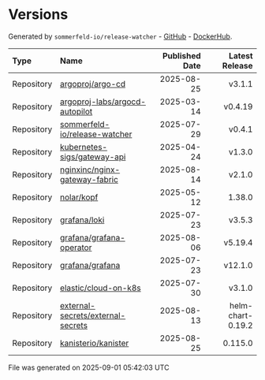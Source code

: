 # Versions

Generated by `sommerfeld-io/release-watcher` - [GitHub](https://github.com/sommerfeld-io/release-watcher) - [DockerHub](https://hub.docker.com/r/sommerfeldio/release-watcher).

| Type | Name | Published Date | Latest Release |
|:-----|:-----|---------------:|---------------:|
| Repository | [argoproj/argo-cd](https://github.com/argoproj/argo-cd/releases/tag/v3.1.1) | 2025-08-25 | v3.1.1 |
| Repository | [argoproj-labs/argocd-autopilot](https://github.com/argoproj-labs/argocd-autopilot/releases/tag/v0.4.19) | 2025-03-14 | v0.4.19 |
| Repository | [sommerfeld-io/release-watcher](https://github.com/sommerfeld-io/release-watcher/releases/tag/v0.4.1) | 2025-07-29 | v0.4.1 |
| Repository | [kubernetes-sigs/gateway-api](https://github.com/kubernetes-sigs/gateway-api/releases/tag/v1.3.0) | 2025-04-24 | v1.3.0 |
| Repository | [nginxinc/nginx-gateway-fabric](https://github.com/nginx/nginx-gateway-fabric/releases/tag/v2.1.0) | 2025-08-14 | v2.1.0 |
| Repository | [nolar/kopf](https://github.com/nolar/kopf/releases/tag/1.38.0) | 2025-05-12 | 1.38.0 |
| Repository | [grafana/loki](https://github.com/grafana/loki/releases/tag/v3.5.3) | 2025-07-23 | v3.5.3 |
| Repository | [grafana/grafana-operator](https://github.com/grafana/grafana-operator/releases/tag/v5.19.4) | 2025-08-06 | v5.19.4 |
| Repository | [grafana/grafana](https://github.com/grafana/grafana/releases/tag/v12.1.0) | 2025-07-23 | v12.1.0 |
| Repository | [elastic/cloud-on-k8s](https://github.com/elastic/cloud-on-k8s/releases/tag/v3.1.0) | 2025-07-30 | v3.1.0 |
| Repository | [external-secrets/external-secrets](https://github.com/external-secrets/external-secrets/releases/tag/helm-chart-0.19.2) | 2025-08-13 | helm-chart-0.19.2 |
| Repository | [kanisterio/kanister](https://github.com/kanisterio/kanister/releases/tag/0.115.0) | 2025-08-25 | 0.115.0 |

File was generated on 2025-09-01 05:42:03 UTC
